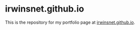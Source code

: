 # irwinsnet.github.io
This is the repository for my portfolio page at [irwinsnet.github.io](https://irwinsnet.github.io).
